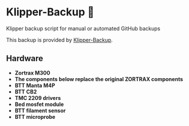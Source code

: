 # Klipper-Backup 💾 
Klipper backup script for manual or automated GitHub backups 

This backup is provided by [Klipper-Backup](https://github.com/Staubgeborener/klipper-backup).


## Hardware
- **Zortrax M300** 
- **The components below replace the original ZORTRAX components**
- **BTT Manta M4P**
- **BTT CB2**
- **TMC 2209 drivers**
- **Bed mosfet module**
- **BTT filament sensor**
- **BTT microprobe**

